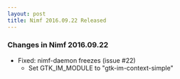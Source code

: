 ```yaml
---
layout: post
title: Nimf 2016.09.22 Released
---
```


### Changes in Nimf 2016.09.22

* Fixed: nimf-daemon freezes (issue #22)
  * Set GTK_IM_MODULE to "gtk-im-context-simple"
